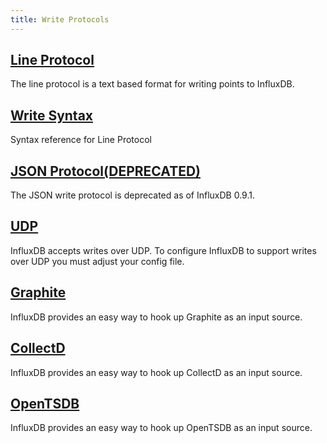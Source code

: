 ```yaml
---
title: Write Protocols
---
```


## [Line Protocol](/influxdb/v0.9/write_protocols/line/)

The line protocol is a text based format for writing points to InfluxDB.

## [Write Syntax](/influxdb/v0.9/write_protocols/write_syntax/)

Syntax reference for Line Protocol

## [JSON Protocol(DEPRECATED)](/influxdb/v0.9/write_protocols/json/)

The JSON write protocol is deprecated as of InfluxDB 0.9.1.

## [UDP](/influxdb/v0.9/write_protocols/udp/)

InfluxDB accepts writes over UDP.
To configure InfluxDB to support writes over UDP you must adjust your config file.

## [Graphite](/influxdb/v0.9/write_protocols/graphite/)

InfluxDB provides an easy way to hook up Graphite as an input source.

## [CollectD](/influxdb/v0.9/write_protocols/collectd/)

InfluxDB provides an easy way to hook up CollectD as an input source.

## [OpenTSDB](/influxdb/v0.9/write_protocols/opentsdb/)

InfluxDB provides an easy way to hook up OpenTSDB as an input source.
